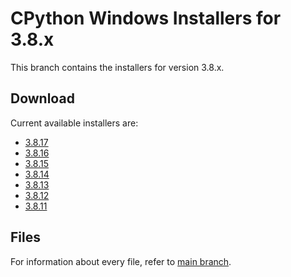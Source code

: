 # CPython Windows Installers for 3.8.x

This branch contains the installers for version 3.8.x.

## Download

Current available installers are:

- [3.8.17](./releases/3.8/3.8.17/)
- [3.8.16](./releases/3.8/3.8.16/)
- [3.8.15](./releases/3.8/3.8.15/)
- [3.8.14](./releases/3.8/3.8.14/)
- [3.8.13](./releases/3.8/3.8.13/)
- [3.8.12](./releases/3.8/3.8.12/)
- [3.8.11](./releases/3.8/3.8.11/)

## Files

For information about every file, refer to [main branch](https://github.com/lombervid/cpython-win-installer#files).
